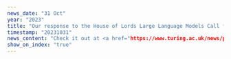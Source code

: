 ```yaml
---
news_date: "31 Oct"
year: "2023"
title: "Our response to the House of Lords Large Language Models Call for Evidence"
timestamp: "20231031"
news_content: "Check it out at <a href="https://www.turing.ac.uk/news/publications/alan-turing-institutes-response-house-lords-large-language-models-call-evidence?fbclid=IwAR0p1nh3egCx_zGAGsVK8Yu_a29k2p-jtf3Qjgj-pXKNbRGbNAFLMYLg0xc"> here </a>"
show_on_index: "true"
---
```

